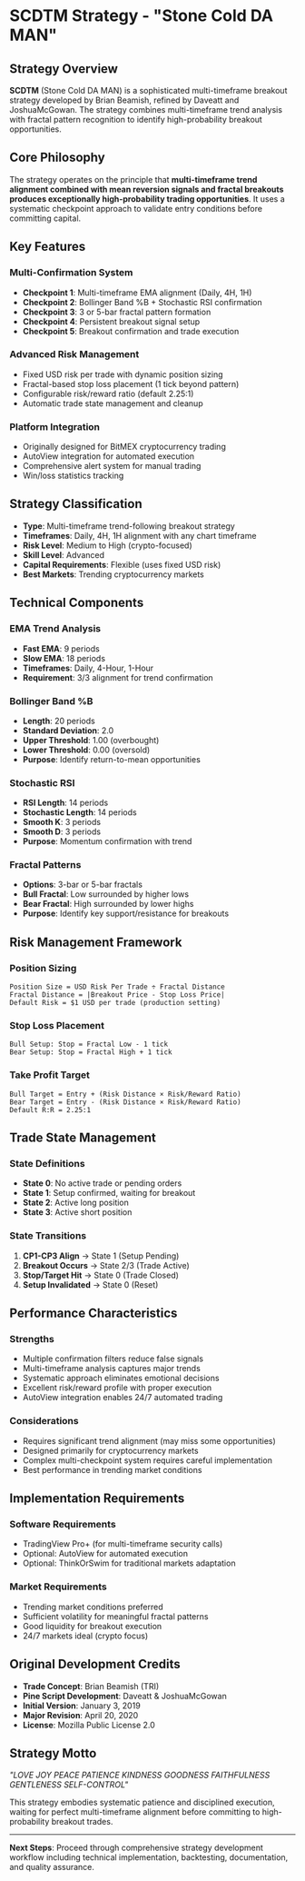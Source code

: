 # SCDTM Strategy - "Stone Cold DA MAN"

## Strategy Overview

**SCDTM** (Stone Cold DA MAN) is a sophisticated multi-timeframe breakout strategy developed by Brian Beamish, refined by Daveatt and JoshuaMcGowan. The strategy combines multi-timeframe trend analysis with fractal pattern recognition to identify high-probability breakout opportunities.

## Core Philosophy

The strategy operates on the principle that **multi-timeframe trend alignment combined with mean reversion signals and fractal breakouts produces exceptionally high-probability trading opportunities**. It uses a systematic checkpoint approach to validate entry conditions before committing capital.

## Key Features

### Multi-Confirmation System
- **Checkpoint 1**: Multi-timeframe EMA alignment (Daily, 4H, 1H)
- **Checkpoint 2**: Bollinger Band %B + Stochastic RSI confirmation  
- **Checkpoint 3**: 3 or 5-bar fractal pattern formation
- **Checkpoint 4**: Persistent breakout signal setup
- **Checkpoint 5**: Breakout confirmation and trade execution

### Advanced Risk Management
- Fixed USD risk per trade with dynamic position sizing
- Fractal-based stop loss placement (1 tick beyond pattern)
- Configurable risk/reward ratio (default 2.25:1)
- Automatic trade state management and cleanup

### Platform Integration
- Originally designed for BitMEX cryptocurrency trading
- AutoView integration for automated execution
- Comprehensive alert system for manual trading
- Win/loss statistics tracking

## Strategy Classification

- **Type**: Multi-timeframe trend-following breakout strategy
- **Timeframes**: Daily, 4H, 1H alignment with any chart timeframe
- **Risk Level**: Medium to High (crypto-focused)
- **Skill Level**: Advanced
- **Capital Requirements**: Flexible (uses fixed USD risk)
- **Best Markets**: Trending cryptocurrency markets

## Technical Components

### EMA Trend Analysis
- **Fast EMA**: 9 periods
- **Slow EMA**: 18 periods  
- **Timeframes**: Daily, 4-Hour, 1-Hour
- **Requirement**: 3/3 alignment for trend confirmation

### Bollinger Band %B
- **Length**: 20 periods
- **Standard Deviation**: 2.0
- **Upper Threshold**: 1.00 (overbought)
- **Lower Threshold**: 0.00 (oversold)
- **Purpose**: Identify return-to-mean opportunities

### Stochastic RSI
- **RSI Length**: 14 periods
- **Stochastic Length**: 14 periods
- **Smooth K**: 3 periods
- **Smooth D**: 3 periods
- **Purpose**: Momentum confirmation with trend

### Fractal Patterns
- **Options**: 3-bar or 5-bar fractals
- **Bull Fractal**: Low surrounded by higher lows
- **Bear Fractal**: High surrounded by lower highs
- **Purpose**: Identify key support/resistance for breakouts

## Risk Management Framework

### Position Sizing
```
Position Size = USD Risk Per Trade ÷ Fractal Distance
Fractal Distance = |Breakout Price - Stop Loss Price|
Default Risk = $1 USD per trade (production setting)
```

### Stop Loss Placement
```
Bull Setup: Stop = Fractal Low - 1 tick
Bear Setup: Stop = Fractal High + 1 tick
```

### Take Profit Target
```
Bull Target = Entry + (Risk Distance × Risk/Reward Ratio)
Bear Target = Entry - (Risk Distance × Risk/Reward Ratio)
Default R:R = 2.25:1
```

## Trade State Management

### State Definitions
- **State 0**: No active trade or pending orders
- **State 1**: Setup confirmed, waiting for breakout
- **State 2**: Active long position
- **State 3**: Active short position

### State Transitions
1. **CP1-CP3 Align** → State 1 (Setup Pending)
2. **Breakout Occurs** → State 2/3 (Trade Active)  
3. **Stop/Target Hit** → State 0 (Trade Closed)
4. **Setup Invalidated** → State 0 (Reset)

## Performance Characteristics

### Strengths
- Multiple confirmation filters reduce false signals
- Multi-timeframe analysis captures major trends
- Systematic approach eliminates emotional decisions
- Excellent risk/reward profile with proper execution
- AutoView integration enables 24/7 automated trading

### Considerations
- Requires significant trend alignment (may miss some opportunities)
- Designed primarily for cryptocurrency markets
- Complex multi-checkpoint system requires careful implementation
- Best performance in trending market conditions

## Implementation Requirements

### Software Requirements
- TradingView Pro+ (for multi-timeframe security calls)
- Optional: AutoView for automated execution
- Optional: ThinkOrSwim for traditional markets adaptation

### Market Requirements
- Trending market conditions preferred
- Sufficient volatility for meaningful fractal patterns
- Good liquidity for breakout execution
- 24/7 markets ideal (crypto focus)

## Original Development Credits

- **Trade Concept**: Brian Beamish (TRI)
- **Pine Script Development**: Daveatt & JoshuaMcGowan
- **Initial Version**: January 3, 2019
- **Major Revision**: April 20, 2020
- **License**: Mozilla Public License 2.0

## Strategy Motto

*"LOVE JOY PEACE PATIENCE KINDNESS GOODNESS FAITHFULNESS GENTLENESS SELF-CONTROL"*

This strategy embodies systematic patience and disciplined execution, waiting for perfect multi-timeframe alignment before committing to high-probability breakout trades.

---

**Next Steps**: Proceed through comprehensive strategy development workflow including technical implementation, backtesting, documentation, and quality assurance.